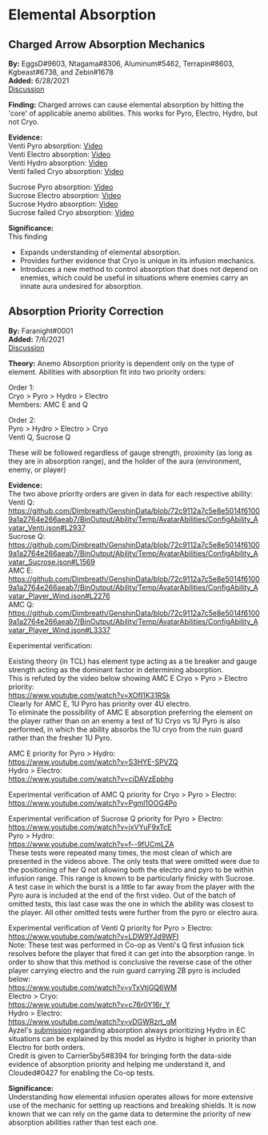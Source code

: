 # Elemental Absorption

## Charged Arrow Absorption Mechanics

**By:** EggsD\#9603, Ntagama\#8306, Aluminum\#5462, Terrapin\#8603, Kgbeast\#6738, and Zebin\#1678  
**Added:** 6/28/2021  
[Discussion](https://tickettool.xyz/direct?url=https://cdn.discordapp.com/attachments/839140280560255106/850180845259063296/transcript-sucrose-burst-absorption.html)

**Finding:** Charged arrows can cause elemental absorption by hitting the 'core' of applicable anemo abilities. This works for Pyro, Electro, Hydro, but not Cryo.

**Evidence:**  
Venti Pyro absorption: [Video](https://youtu.be/6pMIzWzh5fg)  
Venti Electro absorption: [Video](https://youtu.be/aufmDrKW89U?)  
Venti Hydro absorption: [Video](https://youtu.be/aWcEadXe2Z4)  
Venti failed Cryo absorption: [Video](https://youtu.be/CJ4asq8ubcY)  

Sucrose Pyro absorption: [Video](https://youtu.be/IzIWkDpYHTg)  
Sucrose Electro absorption: [Video](https://youtu.be/f2wxKQFurp8)  
Sucrose Hydro absorption: [Video](https://youtu.be/-eUD7O15fuU)  
Sucrose failed Cryo absorption: [Video](https://youtu.be/ntH3tRuJSXc)  

**Significance:**  
This finding  
- Expands understanding of elemental absorption.  
- Provides further evidence that Cryo is unique in its infusion mechanics.  
- Introduces a new method to control absorption that does not depend on enemies, which could be useful in situations where enemies carry an innate aura undesired for absorption.  

## Absorption Priority Correction

**By:** Faranight\#0001  
**Added:** 7/6/2021  
[Discussion](https://tickettool.xyz/direct?url=https://cdn.discordapp.com/attachments/854304358921404448/862102016271712256/transcript-absorption-priority-correction.html)

**Theory:** Anemo Absorption priority is dependent only on the type of element. Abilities with absorption fit into two priority orders:  

Order 1:  
Cryo > Pyro > Hydro > Electro  
Members: AMC E and Q  

Order 2:  
Pyro > Hydro > Electro > Cryo  
Venti Q, Sucrose Q  

These will be followed regardless of gauge strength, proximity (as long as they are in absorption range), and the holder of the aura (environment, enemy, or player)

**Evidence:**  
The two above priority orders are given in data for each respective ability:  
Venti Q: https://github.com/Dimbreath/GenshinData/blob/72c9112a7c5e8e5014f61009a1a2764e266aeab7/BinOutput/Ability/Temp/AvatarAbilities/ConfigAbility_Avatar_Venti.json#L2937  
Sucrose Q: https://github.com/Dimbreath/GenshinData/blob/72c9112a7c5e8e5014f61009a1a2764e266aeab7/BinOutput/Ability/Temp/AvatarAbilities/ConfigAbility_Avatar_Sucrose.json#L1569  
AMC E: https://github.com/Dimbreath/GenshinData/blob/72c9112a7c5e8e5014f61009a1a2764e266aeab7/BinOutput/Ability/Temp/AvatarAbilities/ConfigAbility_Avatar_Player_Wind.json#L2276  
AMC Q: https://github.com/Dimbreath/GenshinData/blob/72c9112a7c5e8e5014f61009a1a2764e266aeab7/BinOutput/Ability/Temp/AvatarAbilities/ConfigAbility_Avatar_Player_Wind.json#L3337  

Experimental verification:  

Existing theory (in TCL) has element type acting as a tie breaker and gauge strength acting as the dominant factor in determining absorption.  
This is refuted by the video below showing AMC E Cryo > Pyro > Electro priority:  
https://www.youtube.com/watch?v=XOfI1K31RSk  
Clearly for AMC E, 1U Pyro has priority over 4U electro.  
To eliminate the possibility of AMC E absorption preferring the element on the player rather than on an enemy a test of 1U Cryo vs 1U Pyro is also performed, in which the ability absorbs the 1U cryo from the ruin guard rather than the fresher 1U Pyro.  

AMC E priority for Pyro > Hydro:  
https://www.youtube.com/watch?v=S3HYE-SPVZQ  
Hydro > Electro:  
https://www.youtube.com/watch?v=cjDAVzEpbhg  

Experimental verification of AMC Q priority for Cryo > Pyro > Electro:  
https://www.youtube.com/watch?v=Pgml1OOG4Po  

Experimental verification of Sucrose Q priority for Pyro > Electro:  
https://www.youtube.com/watch?v=jxVYuF9xTcE  
Pyro > Hydro:  
https://www.youtube.com/watch?v=f--9fUCmLZA  
These tests were repeated many times, the most clean of which are presented in the videos above. The only tests that were omitted were due to the positioning of her Q not allowing both the electro and pyro to be within infusion range. This range is known to be particularly finicky with Sucrose. A test case in which the burst is a little to far away from the player with the Pyro aura is included at the end of the first video. Out of the batch of omitted tests, this last case was the one in which the ability was closest to the player. All other omitted tests were further from the pyro or electro aura.  

Experimental verification of Venti Q priority for Pyro > Electro:  
https://www.youtube.com/watch?v=LDW9YJd9WFI  
Note: These test was performed in Co-op as Venti's Q first infusion tick resolves before the player that fired it can get into the absorption range. In order to show that this method is conclusive the reverse case of the other player carrying electro and the ruin guard carrying 2B pyro is included below:  
https://www.youtube.com/watch?v=vTxVtjGQ6WM  
Electro > Cryo:  
https://www.youtube.com/watch?v=c76r0Y16r_Y  
Hydro > Electro:  
https://www.youtube.com/watch?v=vDGWRzrt_gM  
Ayzel's [submission](https://discord.com/channels/763583452762734592/765191980115689542/834245628874981426) regarding absorption always prioritizing Hydro in EC situations can be explained by this model as Hydro is higher in priority than Electro for both orders.  
Credit is given to Carrier5by5\#8394 for bringing forth the data-side evidence of absorption priority and helping me understand it, and Clouded\#0427 for enabling the Co-op tests.  


**Significance:**  
Understanding how elemental infusion operates allows for more extensive use of the mechanic for setting up reactions and breaking shields. It is now known that we can rely on the game data to determine the priority of new absorption abilities rather than test each one.
